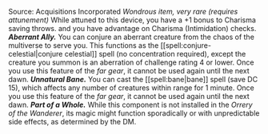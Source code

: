 Source: Acquisitions Incorporated
*Wondrous item, very rare (requires attunement)*
While attuned to this device, you have a +1 bonus to Charisma saving throws. and you have advantage on Charisma (Intimidation) checks.
***Aberrant Ally.*** You can conjure an aberrant creature from the chaos of the multiverse to serve you. This functions as the [[spell:conjure-celestial|conjure celestial]] spell (no concentration required), except the creature you summon is an aberration of challenge rating 4 or lower. Once you use this feature of the *far gear*, it cannot be used again until the next dawn.
***Unnatural Bane.*** You can cast the [[spell:bane|bane]] spell (save DC 15), which affects any number of creatures within range for 1 minute. Once you use this feature of the *far gear*, it cannot be used again until the next dawn.
***Part of a Whole.*** While this component is not installed in the *Orrery of the Wanderer*, its magic might function sporadically or with unpredictable side effects, as determined by the DM.